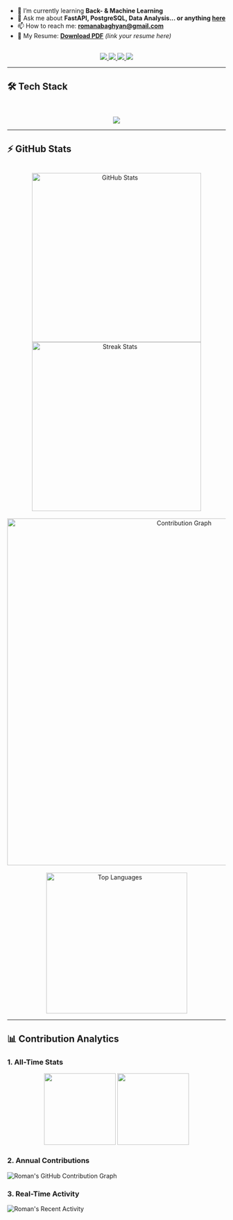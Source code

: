 - 🌱 I’m currently learning **Back- & Machine Learning**
- 💬 Ask me about **FastAPI, PostgreSQL, Data Analysis... or anything [here](https://github.com/RomanAbaghyan/RomanAbaghyan/issues)**
- 📫 How to reach me: **romanabaghyan@gmail.com**
- 📄 My Resume: **[Download PDF](#)** *(link your resume here)*

<br>

<div align="center">
  <a href="mailto:romanabaghyan@gmail.com">
    <img src="https://img.shields.io/badge/Gmail-D14836?style=for-the-badge&logo=gmail&logoColor=white" />
  </a>
  <a href="https://www.linkedin.com/in/roman-abaghyan-b35a7423b/" target="_blank">
    <img src="https://img.shields.io/badge/LinkedIn-0077B5?style=for-the-badge&logo=linkedin&logoColor=white" />
  </a>
  <a href="https://leetcode.com/RomanAbaghyan" target="_blank">
    <img src="https://img.shields.io/badge/LeetCode-FFA116?style=for-the-badge&logo=leetcode&logoColor=black" />
  </a>
  <a href="https://github.com/RomanAbaghyan" target="_blank">
    <img src="https://img.shields.io/badge/GitHub-181717?style=for-the-badge&logo=github&logoColor=white" />
  </a>
</div>

<hr>

## 🛠️ Tech Stack

<br>

<p align="center">
  <img src="https://skillicons.dev/icons?i=python,fastapi,postgres,docker,git,postman,linux" />
</p>

<hr>

## ⚡️ GitHub Stats

<br>

<div align=center>
  <img width=390 src="https://github-readme-stats.vercel.app/api?username=RomanAbaghyan&theme=dark&hide_border=true&count_private=true&show_icons=true&rank_icon=github&locale=en" alt="GitHub Stats" />
  <img width=390 src="https://github-readme-streak-stats.herokuapp.com/?user=RomanAbaghyan&theme=dark&hide_border=true&count_private=true&border_radius=10&locale=en" alt="Streak Stats" />
</div>

<br>

<div align=center>
  <img width=800 src="https://github-readme-activity-graph.vercel.app/graph?username=RomanAbaghyan&theme=github-dark&hide_border=true&area=true&custom_title=My%20Contribution%20Graph" alt="Contribution Graph" />
</div>

<br>

<div align=center>
  <img width=325 src="https://github-readme-stats.vercel.app/api/top-langs?username=RomanAbaghyan&theme=dark&hide_border=true&layout=donut&hide=css,html&langs_count=8&border_radius=10&locale=en" alt="Top Languages" />
</div>

<hr>


## 📊 Contribution Analytics  

### 1. All-Time Stats  
<div align="center">
  <img height="165" src="https://github-readme-stats.vercel.app/api?username=RomanAbaghyan&show_icons=true&theme=radical&hide_border=true&include_all_commits=true&count_private=true" />
  <img height="165" src="https://github-readme-streak-stats.herokuapp.com/?user=RomanAbaghyan&theme=radical&hide_border=true" />
</div>

### 2. Annual Contributions  
![Roman's GitHub Contribution Graph](https://ghchart.rshah.org/RomanAbaghyan)

### 3. Real-Time Activity  
<!-- Refresh every 6 hours -->
![Roman's Recent Activity](https://github-readme-activity-graph.vercel.app/graph?username=RomanAbaghyan&theme=github-dark&hide_border=true&area=true&custom_title=This+Week's+Activity)

